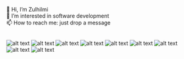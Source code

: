 👋 Hi, I’m Zulhilmi<br>
👀 I’m interested in software development<br>
📫 How to reach me: just drop a message <br><br>

![alt text](https://cdn-icons-png.flaticon.com/128/5968/5968267.png)
![alt text](https://cdn-icons-png.flaticon.com/128/888/888847.png) 
![alt text](https://cdn.iconscout.com/icon/free/png-128/tailwind-css-5285308-4406745.png) 
![alt text](https://cdn-icons-png.flaticon.com/128/5968/5968292.png) 
![alt text](https://cdn-icons-png.flaticon.com/128/226/226777.png) 
![alt text](https://cdn-icons-png.flaticon.com/128/1126/1126012.png) 
![alt text](https://pics.freeicons.io/uploads/icons/png/9114856761551941711-128.png)
![alt text](https://cdn-icons-png.flaticon.com/128/1199/1199128.png)
![alt text](https://cdn.icon-icons.com/icons2/2107/PNG/128/file_type_light_solidity_icon_130436.png) 




<!---
ZulAmi/ZulAmi is a ✨ special ✨ repository because its `README.md` (this file) appears on your GitHub profile.
You can click the Preview link to take a look at your changes.
--->
